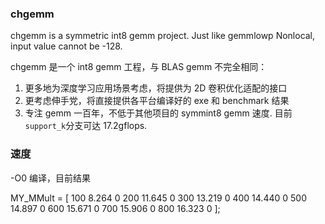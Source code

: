 ### chgemm

chgemm is a symmetric int8 gemm project.
Just like gemmlowp Nonlocal, input value cannot be -128.

chgemm 是一个 int8 gemm 工程，与 BLAS gemm 不完全相同：

1. 更多地为深度学习应用场景考虑，将提供为 2D 卷积优化适配的接口
2. 更考虑伸手党，将直接提供各平台编译好的 exe 和 benchmark 结果
3. 专注 gemm 一百年，不低于其他项目的 symmint8 gemm 速度. 目前`support_k`分支可达 17.2gflops.

### 速度
-O0 编译，目前结果
>
MY_MMult = [
100 8.264 0
200 11.645 0
300 13.219 0
400 14.440 0
500 14.897 0
600 15.671 0
700 15.906 0
800 16.323 0
];
